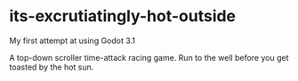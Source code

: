 # its-excrutiatingly-hot-outside
My first attempt at using Godot 3.1

A top-down scroller time-attack racing game. 
Run to the well before you get toasted by the hot sun.
